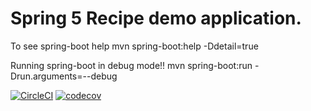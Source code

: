 # Spring 5 Recipe demo application.

To see spring-boot help
mvn spring-boot:help -Ddetail=true

Running spring-boot in debug mode!!
mvn spring-boot:run -Drun.arguments=--debug

[![CircleCI](https://circleci.com/gh/pdione/spring5-recipe-app.svg?style=svg)](https://circleci.com/gh/pdione/spring5-recipe-app)
[![codecov](https://codecov.io/gh/pdione/spring5-recipe-app/branch/spring5-recipe-mysql/graph/badge.svg)](https://codecov.io/gh/pdione/spring5-recipe-app)
